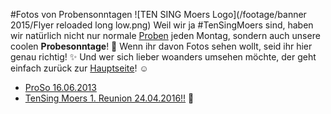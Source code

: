 #Fotos von Probensonntagen
![TEN SING Moers Logo](/footage/banner 2015/Flyer reloaded long low.png)
Weil wir ja #TenSingMoers sind, haben wir natürlich nicht nur normale [Proben](Proben.md) jeden Montag, sondern auch unsere coolen **Probesonntage**! :tada: Wenn ihr davon Fotos sehen wollt, seid ihr hier genau richtig! :sparkles: Und wer sich lieber woanders umsehen möchte, der geht einfach zurück zur [Hauptseite](../../Links.md)! :relaxed:

* [ProSo 16.06.2013](https://www.flickr.com/gp/tsmoers/705916)
* [TenSing Moers 1. Reunion 24.04.2016!!](https://www.flickr.com/gp/tsmoers/73yb64) :tada:
